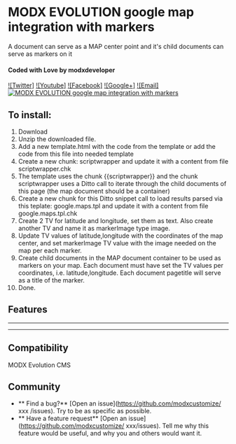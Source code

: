 # MODX EVOLUTION google map integration with markers 
A document can serve as a MAP center point and it's child documents can serve as markers on it

#### Coded with Love by modxdeveloper
[![Twitter]](http://twitter.com/modxdeveloper)
[![Youtube]](https://www.youtube.com/watch?v=WmAt3QbbP0s&feature=youtu.be)
[![Facebook]](http://facebook.com/pages/Modx-support/159804034043556)
[![Google+]](https://plus.google.com/109498197448404992305)
[![Email]](mailto:modx.customize@gmail.com)
[![MODX EVOLUTION google map integration with markers]( http://www.phpcmsmodx.info/assets/images/gm.png)](https://www.youtube.com/watch?v=WmAt3QbbP0s&feature=youtu.be "MODX EVOLUTION google map integration with markers")

## To install:
1. Download
2. Unzip the downloaded file.
3. Add a new template.html with the code from the template or add the code from this file into needed template 
4. Create a new chunk: scriptwrapper and update it with a content from file scriptwrapper.chk
5. The template uses the chunk {{scriptwrapper}} and the chunk scriptwrapper uses a Ditto call to iterate through the child documents of this page (the map document should be a container)
6. Create a new chunk for this Ditto snippet call to load results parsed via this teplate: google.maps.tpl and update it with a content from file google.maps.tpl.chk
7. Create 2 TV for latitude and longitude, set them as text. Also create another TV and name it as markerImage type image.
8. Update TV values of latitude,longitude with the coordinates of the map center, and set markerImage TV value with the image needed on the map per each marker.
9. Create child documents in the MAP document container to be used as markers on your map. Each document must have set the TV values per coordinates, i.e. latitude,longitude. Each document pagetitle will serve as a title of the marker.
10. Done.  
 

## Features
* **  
* **  
 
## Compatibility
MODX Evolution CMS

## Community
- ** Find a bug?** [Open an issue](https://github.com/modxcustomize/ xxx /issues). Try to be as specific as possible.
- ** Have a feature request** [Open an issue](https://github.com/modxcustomize/ xxx/issues). Tell me why this feature would be useful, and why you and others would want it.

